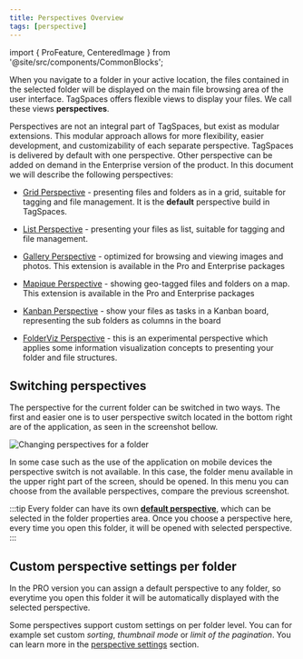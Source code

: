 ```yaml
---
title: Perspectives Overview
tags: [perspective]
---
```


import { ProFeature, CenteredImage } from '@site/src/components/CommonBlocks';

When you navigate to a folder in your active location, the files contained in the selected folder will be displayed on the main file browsing area of the user interface. TagSpaces offers flexible views to display your files. We call these views **perspectives**.

Perspectives are not an integral part of TagSpaces, but exist as modular extensions. This modular approach allows for more flexibility, easier development, and customizability of each separate perspective. TagSpaces is delivered by default with one perspective. Other perspective can be added on demand in the Enterprise version of the product. In this document we will describe the following perspectives:

- [Grid Perspective](/perspectives/grid) - presenting files and folders as in a grid, suitable for tagging and file management. It is the **default** perspective build in TagSpaces.

- [List Perspective](/perspectives/list) - presenting your files as list, suitable for tagging and file management.

- [Gallery Perspective](/perspectives/gallery) <ProFeature /> - optimized for browsing and viewing images and photos. This extension is available in the Pro and Enterprise packages

- [Mapique Perspective](/perspectives/mapique) <ProFeature /> - showing geo-tagged files and folders on a map. This extension is available in the Pro and Enterprise packages

- [Kanban Perspective](/perspectives/kanban) <ProFeature /> - show your files as tasks in a Kanban board, representing the sub folders as columns in the board

- [FolderViz Perspective](/perspectives/folderviz) <ProFeature /> - this is an experimental perspective which applies some information visualization concepts to presenting your folder and file structures.

## Switching perspectives

The perspective for the current folder can be switched in two ways. The first and easier one is to user perspective switch located in the bottom right are of the application, as seen in the screenshot bellow.

![Changing perspectives for a folder](/media/tagspaces-perspective-switch.png)

In some case such as the use of the application on mobile devices the perspective switch is not available. In this case, the folder menu available in the upper right part of the screen, should be opened. In this menu you can choose from the available perspectives, compare the previous screenshot.

:::tip
Every folder can have its own **[default perspective](/folders#folder-default-perspective)**, which can be selected in the folder properties area.
Once you choose a perspective here, every time you open this folder, it will be opened with selected perspective.
:::

## Custom perspective settings per folder

<ProFeature />

In the PRO version you can assign a default perspective to any folder, so everytime you open this folder it will be automatically displayed with the selected perspective.

Some perspectives support custom settings on per folder level. You can for example set custom _sorting_, _thumbnail mode_ or _limit of the pagination_. You can learn more in the [perspective settings](/perspectives/grid#perspective-settings) section.
